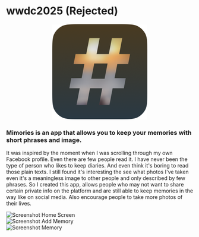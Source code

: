# wwdc2025 (Rejected)

<div align=center>
  <img src="Assets.xcassets/AppIcon.appiconset/AppIcon.png" width="256">
</div>

### Mimories is an app that allows you to keep your memories with short phrases and image. 
It was inspired by the moment when I was scrolling through my own Facebook profile. Even there are few people read it. I have never been the type of person who likes to keep diaries. And even think it's boring to read those plain texts. I still found it's interesting the see what photos I've taken even it's a meaningless image to other people and only described by few phrases. So I created this app, allows people who may not want to share certain private info on the platform and are still able to keep memories in the way like on social media. Also encourage people to take more photos of their lives.

![Screenshot Home Screen](screenshots/home.PNG)  
![Screenshot Add Memory](screenshots/add_memory.PNG)  
![Screenshot Memory](screenshots/memory.PNG)
